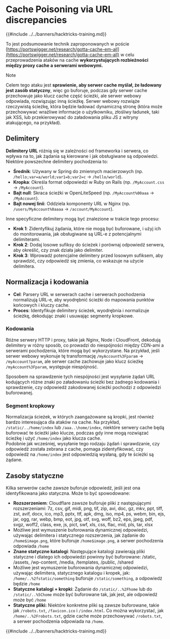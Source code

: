 # Cache Poisoning via URL discrepancies

{{#include ../../banners/hacktricks-training.md}}

To jest podsumowanie technik zaproponowanych w poście [https://portswigger.net/research/gotta-cache-em-all](https://portswigger.net/research/gotta-cache-em-all) w celu przeprowadzenia ataków na cache **wykorzystujących rozbieżności między proxy cache a serwerami webowymi.**

> [!NOTE]
> Celem tego ataku jest **sprawienie, aby serwer cache myślał, że ładowany jest zasób statyczny**, więc go buforuje, podczas gdy serwer cache przechowuje jako klucz cache część ścieżki, ale serwer webowy odpowiada, rozwiązując inną ścieżkę. Serwer webowy rozwiąże rzeczywistą ścieżkę, która będzie ładować dynamiczną stronę (która może przechowywać wrażliwe informacje o użytkowniku, złośliwy ładunek, taki jak XSS, lub przekierowywać do załadowania pliku JS z witryny atakującego, na przykład).

## Delimitery

**Delimitery URL** różnią się w zależności od frameworka i serwera, co wpływa na to, jak żądania są kierowane i jak obsługiwane są odpowiedzi. Niektóre powszechne delimitery pochodzenia to:

- **Średnik**: Używany w Spring do zmiennych macierzowych (np. `/hello;var=a/world;var1=b;var2=c` → `/hello/world`).
- **Kropka**: Określa format odpowiedzi w Ruby on Rails (np. `/MyAccount.css` → `/MyAccount`).
- **Bajt null**: Skraca ścieżki w OpenLiteSpeed (np. `/MyAccount%00aaa` → `/MyAccount`).
- **Bajt nowej linii**: Oddziela komponenty URL w Nginx (np. `/users/MyAccount%0aaaa` → `/account/MyAccount`).

Inne specyficzne delimitery mogą być znalezione w trakcie tego procesu:

- **Krok 1**: Zidentyfikuj żądania, które nie mogą być buforowane, i użyj ich do monitorowania, jak obsługiwane są URL-e z potencjalnymi delimiterami.
- **Krok 2**: Dodaj losowe sufiksy do ścieżek i porównaj odpowiedź serwera, aby określić, czy znak działa jako delimiter.
- **Krok 3**: Wprowadź potencjalne delimitery przed losowym sufiksem, aby sprawdzić, czy odpowiedź się zmienia, co wskazuje na użycie delimitera.

## Normalizacja i kodowania

- **Cel**: Parsery URL w serwerach cache i serwerach pochodzenia normalizują URL-e, aby wyodrębnić ścieżki do mapowania punktów końcowych i kluczy cache.
- **Proces**: Identyfikuje delimitery ścieżek, wyodrębnia i normalizuje ścieżkę, dekodując znaki i usuwając segmenty kropkowe.

### **Kodowania**

Różne serwery HTTP i proxy, takie jak Nginx, Node i CloudFront, dekodują delimitery w różny sposób, co prowadzi do niespójności między CDN-ami a serwerami pochodzenia, które mogą być wykorzystane. Na przykład, jeśli serwer webowy wykonuje tę transformację `/myAccount%3Fparam` → `/myAccount?param`, ale serwer cache zachowuje jako klucz ścieżkę `/myAccount%3Fparam`, występuje niespójność.

Sposobem na sprawdzenie tych niespójności jest wysyłanie żądań URL kodujących różne znaki po załadowaniu ścieżki bez żadnego kodowania i sprawdzenie, czy odpowiedź zakodowanej ścieżki pochodzi z odpowiedzi buforowanej.

### Segment kropkowy

Normalizacja ścieżek, w których zaangażowane są kropki, jest również bardzo interesująca dla ataków na cache. Na przykład, `/static/../home/index` lub `/aaa..\home/index`, niektóre serwery cache będą buforować te ścieżki jako klucze, podczas gdy inne mogą rozwiązać ścieżkę i użyć `/home/index` jako klucza cache.\
Podobnie jak wcześniej, wysyłanie tego rodzaju żądań i sprawdzanie, czy odpowiedź została zebrana z cache, pomaga zidentyfikować, czy odpowiedź na `/home/index` jest odpowiedzią wysłaną, gdy te ścieżki są żądane.

## Zasoby statyczne

Kilka serwerów cache zawsze buforuje odpowiedź, jeśli jest ona identyfikowana jako statyczna. Może to być spowodowane:

- **Rozszerzeniem**: Cloudflare zawsze buforuje pliki z następującymi rozszerzeniami: 7z, csv, gif, midi, png, tif, zip, avi, doc, gz, mkv, ppt, tiff, zst, avif, docx, ico, mp3, pptx, ttf, apk, dmg, iso, mp4, ps, webm, bin, ejs, jar, ogg, rar, webp, bmp, eot, jpg, otf, svg, woff, bz2, eps, jpeg, pdf, svgz, woff2, class, exe, js, pict, swf, xls, css, flac, mid, pls, tar, xlsx
- Możliwe jest wymuszenie buforowania dynamicznej odpowiedzi, używając delimitera i statycznego rozszerzenia, jak żądanie do `/home$image.png`, które buforuje `/home$image.png`, a serwer pochodzenia odpowiada `/home`
- **Znane statyczne katalogi**: Następujące katalogi zawierają pliki statyczne i dlatego ich odpowiedzi powinny być buforowane: /static, /assets, /wp-content, /media, /templates, /public, /shared
- Możliwe jest wymuszenie buforowania dynamicznej odpowiedzi, używając delimitera, statycznego katalogu i kropek, jak: `/home/..%2fstatic/something` buforuje `/static/something`, a odpowiedź będzie `/home`
- **Statyczne katalogi + kropki**: Żądanie do `/static/..%2Fhome` lub do `/static/..%5Chome` może być buforowane tak, jak jest, ale odpowiedź może być `/home`
- **Statyczne pliki:** Niektóre konkretne pliki są zawsze buforowane, takie jak `/robots.txt`, `/favicon.ico` i `/index.html`. Co można wykorzystać, jak `/home/..%2Frobots.txt`, gdzie cache może przechowywać `/robots.txt`, a serwer pochodzenia odpowiada na `/home`.

{{#include ../../banners/hacktricks-training.md}}
